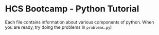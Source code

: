 HCS Bootcamp - Python Tutorial
==============================

Each file contains information about various components of python.
When you are ready, try doing the problems in `problems.py`!